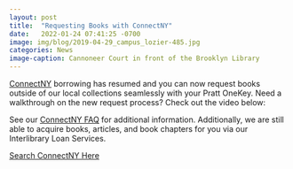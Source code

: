```yaml
---
layout: post
title:  "Requesting Books with ConnectNY"
date:   2022-01-24 07:41:25 -0700
image: img/blog/2019-04-29_campus_lozier-485.jpg
categories: News
image-caption: Cannoneer Court in front of the Brooklyn Library
---
```


[ConnectNY](https://cny.reshare.indexdata.com/) borrowing has resumed and you can now request books outside of our local collections seamlessly with your Pratt OneKey. Need a walkthrough on the new request process? Check out the video below:


See our [ConnectNY FAQ](https://libguides.pratt.edu/interlibraryloan/cny-faq) for additional information. Additionally, we are still able to acquire books, articles, and book chapters for you via our Interlibrary Loan Services.

[Search ConnectNY Here](https://cny.reshare.indexdata.com/)
